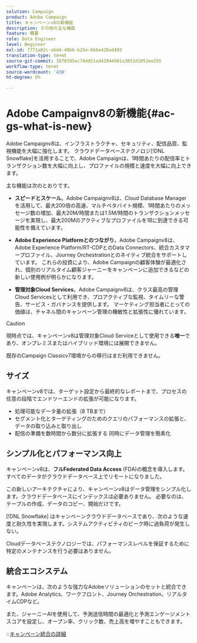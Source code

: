 ```yaml
---
solution: Campaign
product: Adobe Campaign
title: キャンペーンv8の新機能
description: その他の主な機能
feature: 概要
role: Data Engineer
level: Beginner
exl-id: 7771a02c-ebd4-48b6-b25e-6b6e420ad493
translation-type: tm+mt
source-git-commit: 3870395ec74dd51ed42944981a3851d1052ee255
workflow-type: tm+mt
source-wordcount: '438'
ht-degree: 0%

---
```


# Adobe Campaignv8の新機能{#ac-gs-what-is-new}

Adobe Campaignv8は、インフラストラクチャ、セキュリティ、配信品質、監視機能を大幅に強化します。 クラウドデータベーステクノロジ[!DNL Snowflake]を活用することで、Adobe Campaignは、1時間あたりの配信率とトランザクション数を大幅に向上し、プロファイルの規模と速度を大幅に向上できます。

主な機能は次のとおりです。

* **スピードとスケール**。Adobe Campaignv8は、Cloud Database Managerを活用して、最大200倍の高速、マルチペタバイト規模、1時間あたりのメッセージ数の増加、最大20M/時間または1.5M/時間のトランザクションメッセージを実現し、最大200Mのアクティブなプロファイルを1Bに到達できる可能性を備えています。

* **Adobe Experience Platformとのつながり**。Adobe Campaignv8は、Adobe Experience Platform/RT-CDPとのData Connectors、統合カスタマープロファイル、Journey Orchestrationとのネイティブ統合をサポートしています。 これらの投資により、Adobe Campaignの顧客体験が最適化され、個別のリアルタイム顧客ジャーニーをキャンペーンに追加できるなどの新しい使用例が明らかになります。

* **管理対象Cloud Services**。Adobe Campaignv8は、クラス最高の管理Cloud Servicesとして利用でき、プロアクティブな監視、タイムリーな警告、サービス・ガバナンスを提供します。 マーケティング担当者にとっての価値は、チャネル間のキャンペーン管理の機敏性と拡張性に優れています。

>[!CAUTION]
>
>現時点では、キャンペーンv8は管理対象Cloud Serviceとして使用できる&#x200B;**唯一**&#x200B;であり、オンプレミスまたはハイブリッド環境には展開できません。
>
>既存のCampaign Classicv7環境からの移行はまだ利用できません。


## サイズ

キャンペーンv8では、ターゲット設定から最終的なレポートまで、プロセスの任意の段階でエンドツーエンドの拡張が可能になります。

* 処理可能なデータ量の拡張（8 TBまで）
* セグメント化とターゲティングのためのクエリのパフォーマンスの拡張と、データの取り込みと取り出し
* 配信の準備を数時間から数分に拡張する
同時にデータ管理を簡素化

## シンプル化とパフォーマンス向上

キャンペーンv8は、**フルFederated Data Access** (FDA)の概念を導入します。すべてのデータがクラウドデータベース上でリモートになりました。

この新しいアーキテクチャにより、キャンペーンv8はデータ管理をシンプル化します。クラウドデータベースにインデックスは必要ありません。 必要なのは、テーブルの作成、データのコピー、開始だけです。

[!DNL Snowflake] はキャンペーンクラウドデータベースであり、次のような速度と耐久性を実現します。システムアクティビティのピーク時に過負荷が発生しない。

Cloudデータベーステクノロジーでは、パフォーマンスレベルを保証するために特定のメンテナンスを行う必要はありません。

## 統合エコシステム

キャンペーンは、次のような強力なAdobeソリューションのセットと統合できます。Adobe Analytics、ワークフロント、Journey Orchestration、リアルタイムCDPなど。

また、ジャーニーAIを使用して、予測送信時間の最適化と予測エンゲージメントスコアを設定し、オープン率、クリック数、売上高を増やすこともできます。

:bulb:[キャンペーン統合の詳細](../connect/integration.md)

